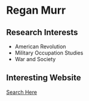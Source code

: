# Regan Murr 

## Research Interests 
* American Revolution
* Military Occupation Studies
* War and Society

## Interesting Website
[Search Here](https://www.google.com)